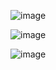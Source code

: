 ![image](https://github.com/user-attachments/assets/5098c9eb-e23c-42b4-b9e9-518e5ce4f3f9)

![image](https://github.com/user-attachments/assets/c3ff876d-6153-43e0-b5bf-119c66bd47f1)

![image](https://github.com/user-attachments/assets/05c0991f-ecc7-4bf0-845e-790d2798253e)

